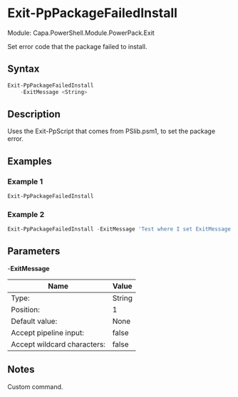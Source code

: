 # Exit-PpPackageFailedInstall
Module: Capa.PowerShell.Module.PowerPack.Exit

Set error code that the package failed to install.

## Syntax

```powershell
Exit-PpPackageFailedInstall
	-ExitMessage <String>
```

## Description

Uses the Exit-PpScript that comes from PSlib.psm1, to set the package error.

## Examples

### Example 1
```powershell
Exit-PpPackageFailedInstall
```
    
### Example 2
```powershell
Exit-PpPackageFailedInstall -ExitMessage 'Test where I set ExitMessage'
```
    

## Parameters

-**ExitMessage**


| Name | Value |
| ---- | ---- |
| Type: | String |
| Position: | 1 | 
| Default value: | None | 
| Accept pipeline input: | false | 
| Accept wildcard characters: | false | 


## Notes

Custom command.
